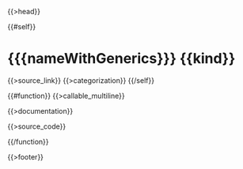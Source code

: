 {{>head}}

{{#self}}
# {{{nameWithGenerics}}} {{kind}}

{{>source_link}}
{{>categorization}}
{{/self}}

{{#function}}
{{>callable_multiline}}

{{>documentation}}

{{>source_code}}

{{/function}}

{{>footer}}
